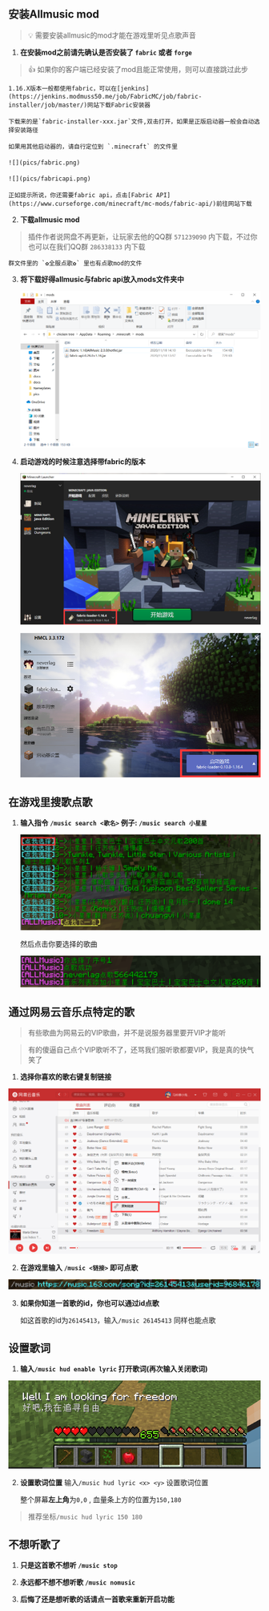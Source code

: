 ## 安装Allmusic mod
> 💡 需要安装allmusic的mod才能在游戏里听见点歌声音

1. **在安装mod之前请先确认是否安装了 `fabric` 或者 `forge`**
> 👍 如果你的客户端已经安装了mod且能正常使用，则可以直接跳过此步

    1.16.X版本一般都使用fabric，可以在[jenkins](https://jenkins.modmuss50.me/job/FabricMC/job/fabric-installer/job/master/)网站下载Fabric安装器

    下载来的是`fabric-installer-xxx.jar`文件,双击打开，如果是正版启动器一般会自动选择安装路径
    
    如果用其他启动器的，请自行定位到 `.minecraft` 的文件里

    ![](pics/fabric.png)

    ![](pics/fabricapi.png)

    正如提示所说，你还需要fabric api，点击[Fabric API](https://www.curseforge.com/minecraft/mc-mods/fabric-api/)前往网站下载
2. **下载allmusic mod**
> 插件作者说网盘不再更新，让玩家去他的QQ群 `571239090` 内下载，不过你也可以在我们QQ群 `286338133` 内下载
    
    群文件里的 `✿全服点歌✿` 里也有点歌mod的文件

3. **将下载好得allmusic与fabric api放入mods文件夹中**

    ![](pics/mods.png)

4. **启动游戏的时候注意选择带fabric的版本**

    ![](pics/startgame.png)

    ![](pics/startgame2.png)

## 在游戏里搜歌点歌

1. **输入指令 `/music search <歌名>` 例子: `/music search 小星星`**

    ![](pics/musicsearch.png)

    然后点击你要选择的歌曲

    ![](pics/musicselect.png)

## 通过网易云音乐点特定的歌
> 有些歌曲为网易云的VIP歌曲，并不是说服务器里要开VIP才能听

> 有的傻逼自己点个VIP歌听不了，还骂我们服听歌都要VIP，我是真的快气笑了

1. **选择你喜欢的歌右键复制链接**

![](pics/wangyiyun.png)

2. **在游戏里输入 `/music <链接>` 即可点歌**

![](pics/musiccopy.png)

3. **如果你知道一首歌的id，你也可以通过id点歌**

    如这首歌的id为`26145413`，输入`/music 26145413` 同样也能点歌

## 设置歌词

1. **输入`/music hud enable lyric` 打开歌词(再次输入关闭歌词)**

![](pics/musiclyric.png)

2. **设置歌词位置**
    输入`/music hud lyric <x> <y>` 设置歌词位置

    整个屏幕**左上角**为`0,0` , 血量条上方的位置为`150,180`

>    推荐坐标`/music hud lyric 150 180` 

## 不想听歌了

1. **只是这首歌不想听 `/music stop`**

2. **永远都不想不想听歌 `/music nomusic`**

3. **后悔了还是想听歌的话请点一首歌来重新开启功能**
